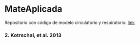 # MateAplicada

Repositorio con código de modelo circulatorio y respiratorio. [link](##2-kotrschal-et-al-2013)

### 2.  Kotrschal, et al. 2013
